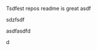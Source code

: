 Tsdfest repos readme is great asdf




sdzfsdf


asdfasdfd




d


















































































































































































































